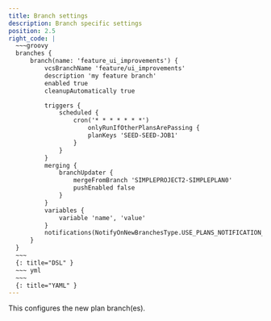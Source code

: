 ```yaml
---
title: Branch settings
description: Branch specific settings
position: 2.5
right_code: |
  ~~~groovy
  branches {
      branch(name: 'feature_ui_improvements') {
          vcsBranchName 'feature/ui_improvements'
          description 'my feature branch'
          enabled true
          cleanupAutomatically true

          triggers {
              scheduled {
                  cron('* * * * * * *')
                      onlyRunIfOtherPlansArePassing {
                      planKeys 'SEED-SEED-JOB1'
                  }
              }
          }
          merging {
              branchUpdater {
                  mergeFromBranch 'SIMPLEPROJECT2-SIMPLEPLAN0'
                  pushEnabled false
              }
          }
          variables {
              variable 'name', 'value'
          }
          notifications(NotifyOnNewBranchesType.USE_PLANS_NOTIFICATION_SETTINGS)
      }
  }  
  ~~~
  {: title="DSL" }
  ~~~ yml
  ~~~
  {: title="YAML" }
---
```

This configures the new plan branch(es).